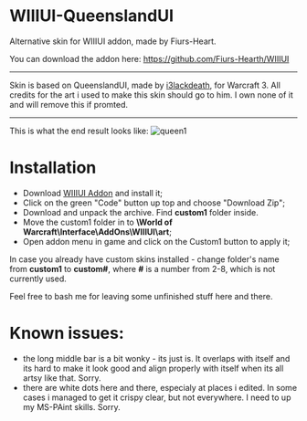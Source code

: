 # WIIIUI-QueenslandUI
Alternative skin for WIIIUI addon, made by Fiurs-Heart.
 
You can download the addon here: https://github.com/Fiurs-Hearth/WIIIUI
___
Skin is based on QueenslandUI, made by [i3lackdeath](https://www.hiveworkshop.com/members/i3lackdeath.169700/), for Warcraft 3.
All credits for the art i used to make this skin should go to him. I own none of it and will remove this if promted.
___
This is what the end result looks like:
![queen1](https://user-images.githubusercontent.com/59528934/154421676-c31126d6-c568-435e-ab33-56e5c1c2ca3a.png)
 
# Installation
- Download [WIIIUI Addon](https://github.com/Fiurs-Hearth/WIIIUI) and install it;
- Click on the green "Code" button up top and choose "Download Zip";
- Download and unpack the archive. Find **custom1** folder inside.
- Move the custom1 folder in to **\World of Warcraft\Interface\AddOns\WIIIUI\art**;
- Open addon menu in game and click on the Custom1 button to apply it;
 
In case you already have custom skins installed - change folder's name from **custom1** to **custom#**, where **#** is a number from 2-8, which is not currently used.
 
Feel free to bash me for leaving some unfinished stuff here and there. 
 
# Known issues:
- the long middle bar is a bit wonky - its just is. It overlaps with itself and its hard to make it look good and align properly with itself when its all artsy like that. Sorry.
- there are white dots here and there, especialy at places i edited. In some cases i managed to get it crispy clear, but not everywhere. I need to up my MS-PAint skills. Sorry.
